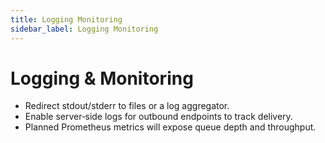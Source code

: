 ```yaml
---
title: Logging Monitoring
sidebar_label: Logging Monitoring
---
```


# Logging & Monitoring

- Redirect stdout/stderr to files or a log aggregator.
- Enable server‑side logs for outbound endpoints to track delivery.
- Planned Prometheus metrics will expose queue depth and throughput.
